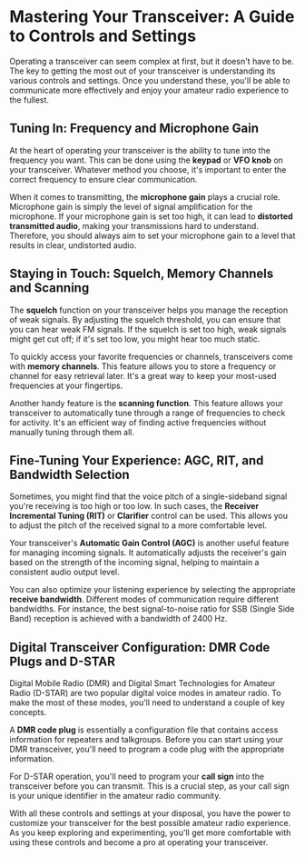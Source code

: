 # Mastering Your Transceiver: A Guide to Controls and Settings

Operating a transceiver can seem complex at first, but it doesn't have to be. The key to getting the most out of your transceiver is understanding its various controls and settings. Once you understand these, you'll be able to communicate more effectively and enjoy your amateur radio experience to the fullest.

## Tuning In: Frequency and Microphone Gain

At the heart of operating your transceiver is the ability to tune into the frequency you want. This can be done using the **keypad** or **VFO knob** on your transceiver. Whatever method you choose, it's important to enter the correct frequency to ensure clear communication.

When it comes to transmitting, the **microphone gain** plays a crucial role. Microphone gain is simply the level of signal amplification for the microphone. If your microphone gain is set too high, it can lead to **distorted transmitted audio**, making your transmissions hard to understand. Therefore, you should always aim to set your microphone gain to a level that results in clear, undistorted audio.

## Staying in Touch: Squelch, Memory Channels and Scanning

The **squelch** function on your transceiver helps you manage the reception of weak signals. By adjusting the squelch threshold, you can ensure that you can hear weak FM signals. If the squelch is set too high, weak signals might get cut off; if it's set too low, you might hear too much static.

To quickly access your favorite frequencies or channels, transceivers come with **memory channels**. This feature allows you to store a frequency or channel for easy retrieval later. It's a great way to keep your most-used frequencies at your fingertips.

Another handy feature is the **scanning function**. This feature allows your transceiver to automatically tune through a range of frequencies to check for activity. It's an efficient way of finding active frequencies without manually tuning through them all.

## Fine-Tuning Your Experience: AGC, RIT, and Bandwidth Selection

Sometimes, you might find that the voice pitch of a single-sideband signal you're receiving is too high or too low. In such cases, the **Receiver Incremental Tuning (RIT)** or **Clarifier** control can be used. This allows you to adjust the pitch of the received signal to a more comfortable level.

Your transceiver's **Automatic Gain Control (AGC)** is another useful feature for managing incoming signals. It automatically adjusts the receiver's gain based on the strength of the incoming signal, helping to maintain a consistent audio output level.

You can also optimize your listening experience by selecting the appropriate **receive bandwidth**. Different modes of communication require different bandwidths. For instance, the best signal-to-noise ratio for SSB (Single Side Band) reception is achieved with a bandwidth of 2400 Hz.

## Digital Transceiver Configuration: DMR Code Plugs and D-STAR

Digital Mobile Radio (DMR) and Digital Smart Technologies for Amateur Radio (D-STAR) are two popular digital voice modes in amateur radio. To make the most of these modes, you'll need to understand a couple of key concepts.

A **DMR code plug** is essentially a configuration file that contains access information for repeaters and talkgroups. Before you can start using your DMR transceiver, you'll need to program a code plug with the appropriate information.

For D-STAR operation, you'll need to program your **call sign** into the transceiver before you can transmit. This is a crucial step, as your call sign is your unique identifier in the amateur radio community.

With all these controls and settings at your disposal, you have the power to customize your transceiver for the best possible amateur radio experience. As you keep exploring and experimenting, you'll get more comfortable with using these controls and become a pro at operating your transceiver.